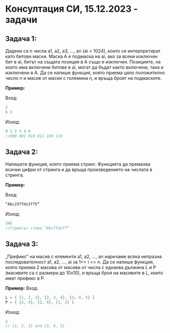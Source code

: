 # Консултация СИ, 15.12.2023 - задачи

## Задача 1: 
Дадени са n числа a1, a2, a3, ..., an (ai < 1024), които се интерпретират като битови маски. Маска A е подмаска на аi, ако за всеки изключен бит в ai, битът на същата позиция в A също е изключен. Позициите, на които има включени битове в ai, могат да бъдат както включени, така и изключени в A. Да се напише функция, която приема цяло положително число n и масив от маски с големина n, и връща броят на подмаските.

**Пример:** 

Вход: 
```c++
2
6 3
```

Изход:
```c++
0 1 2 3 4 6
//000 001 010 011 100 110
```

## Задача 2: 
Напишете функция, която приема стринг. Функцията да премахва всички цифри от стринга и да връща произведението на числата в стринга.

**Пример:** 

Вход: 
```c++
“Abc23ffds3ff5” 
```

Изход:
```c++
345 
//Стрингът става “Abcffdsff” 
```

## Задача 3: 
„Префикс" на масив с елементи а1, а2, ..., аn наричаме всяка непразна последователност
a1, a2, …, ai за 1<= i <= n. Да се напише функция, която приема 2 масива от масиви от числа  с еднаква дължина  L и Р (масивите са с размери до 10х10), и връща броя на масивите в L, които имат префикс в Р.

**Пример:**
Вход:
```c++
L = { {1, 2, 3}, {2, 3, 4}, {3, 4, 5} }
P = { {3, 4}, {2, 4}, {1, 2} }
```

Изход:
```c++
2
// {1, 2, 3} and {3, 4, 5}
```
